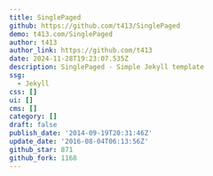```yaml
---
title: SinglePaged
github: https://github.com/t413/SinglePaged
demo: t413.com/SinglePaged
author: t413
author_link: https://github.com/t413
date: 2024-11-28T19:23:07.535Z
description: SinglePaged - Simple Jekyll template
ssg:
  - Jekyll
css: []
ui: []
cms: []
category: []
draft: false
publish_date: '2014-09-19T20:31:46Z'
update_date: '2016-08-04T06:13:56Z'
github_star: 871
github_fork: 1168
---
```

